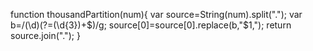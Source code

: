   function thousandPartition(num){
		var source=String(num).split(".");
		var b=/(\d)(?=(\d{3})+$)/g;
		source[0]=source[0].replace(b,"$1,");
		return source.join(".");
	}
